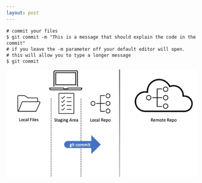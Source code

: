 ```yaml
---
layout: post
---
```


```shell
# commit your files
$ git commit -m "This is a message that should explain the code in the commit"
# if you leave the -m parameter off your default editor will open.
# this will allow you to type a longer message
$ git commit 
```

![image info](./images/layers6.jpg)